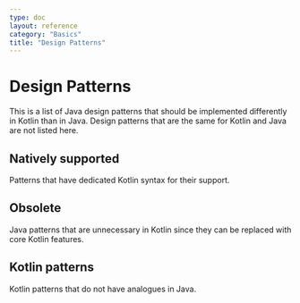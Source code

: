 ```yaml
---
type: doc
layout: reference
category: "Basics"
title: "Design Patterns"
---
```


# Design Patterns

This is a list of Java design patterns that should be implemented differently in Kotlin than in Java.
Design patterns that are the same for Kotlin and Java are not listed here.


## Natively supported

Patterns that have dedicated Kotlin syntax for their support.


## Obsolete

Java patterns that are unnecessary in Kotlin since they can be replaced with core Kotlin features.


## Kotlin patterns

Kotlin patterns that do not have analogues in Java.